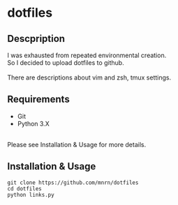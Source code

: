 # dotfiles


## Descpription

I was exhausted from repeated environmental creation.<br>
So I decided to upload dotfiles to github.<br>
<br>
There are descriptions about vim and zsh, tmux settings.


## Requirements
- Git
- Python 3.X

<br>
Please see Installation & Usage for more details.

## Installation & Usage
```shell
git clone https://github.com/mnrn/dotfiles
cd dotfiles
python links.py
```